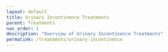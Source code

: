 ```yaml
---
layout: default
title: Urinary Incontinence Treatments
parent: Treatments
nav_order: 1
description: "Overview of Urinary Incontinence Treatments"
permalink: /treatments/urinary-incontinence
---
```


